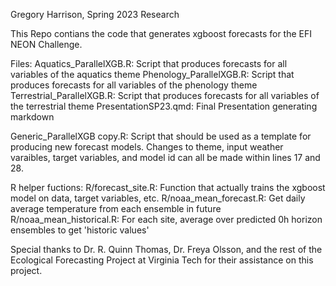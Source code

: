Gregory Harrison, Spring 2023 Research 

This Repo contians the code that generates xgboost forecasts for the EFI NEON Challenge. 

Files: 
Aquatics_ParallelXGB.R: Script that produces forecasts for all variables of the aquatics theme
Phenology_ParallelXGB.R: Script that produces forecasts for all variables of the phenology theme
Terrestrial_ParallelXGB.R: Script that produces forecasts for all variables of the terrestrial theme
PresentationSP23.qmd: Final Presentation generating markdown

Generic_ParallelXGB copy.R: Script that should be used as a template for producing new forecast models. Changes to theme, input weather varaibles, target variables, and model id can all be made within lines 17 and 28. 

R helper fuctions: 
R/forecast_site.R: Function that actually trains the xgboost model on data, target variables, etc.
R/noaa_mean_forecast.R: Get daily average temperature from each ensemble in future
R/noaa_mean_historical.R: For each site, average over predicted 0h horizon ensembles to get 'historic values'

Special thanks to Dr. R. Quinn Thomas, Dr. Freya Olsson, and the rest of the Ecological Forecasting Project at Virginia Tech for their assistance on this project. 
